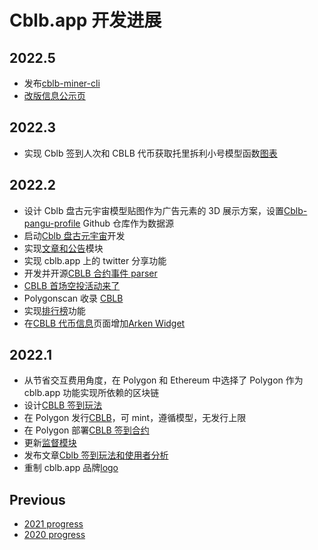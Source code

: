 # Cblb.app 开发进展

## 2022.5

- 发布[cblb-miner-cli](https://github.com/cblb-app/cblb-miner-cli)
- [改版信息公示页](https://cblb.app/supervise/cblb-token-info)

## 2022.3

- 实现 Cblb 签到人次和 CBLB 代币获取托里拆利小号模型函数[图表](https://cblb.app/supervise/cblb-check-in)

## 2022.2

- 设计 Cblb 盘古元宇宙模型贴图作为广告元素的 3D 展示方案，设置[Cblb-pangu-profile](https://github.com/cblb-app/cblb-pangu-profile) Github 仓库作为数据源
- 启动[Cblb 盘古元宇宙](https://cblb.app/pangu)开发
- 实现[文章和公告](https://cblb.app/publish/articles)模块
- 实现 cblb.app 上的 twitter 分享功能
- 开发并开源[CBLB 合约事件 parser](https://github.com/cblb-app/cblb-event-parser)
- [CBLB 首场空投活动来了](https://github.com/cblb-app/cblb-articles/blob/master/2022/cblb-airdrop-zh.md)
- Polygonscan 收录 [CBLB](https://polygonscan.com/token/0x7a45922F95C845Ff9bE01112AfCF207968a9cA0B)
- 实现[排行榜](https://cblb.app/ranking)功能
- 在[CBLB 代币信息](https://cblb.app/supervise/cblb-token-info)页面增加[Arken Widget](https://docs.arken.finance/arken-finance/integrating-with-arken-finance/arken-widgets)

## 2022.1

- 从节省交互费用角度，在 Polygon 和 Ethereum 中选择了 Polygon 作为 cblb.app 功能实现所依赖的区块链
- 设计[CBLB 签到玩法](https://cblb.app/supervise/cblb-check-in)
- 在 Polygon 发行[CBLB](https://polygonscan.com/token/0x7a45922F95C845Ff9bE01112AfCF207968a9cA0B)，可 mint，遵循模型，无发行上限
- 在 Polygon 部署[CBLB 签到合约](https://polygonscan.com/address/0x15942E96becA7fA6081740dFB74D7702ec2C3B88)
- 更新[监督模块](https://cblb.app/supervise/progress)
- 发布文章[Cblb 签到玩法和使用者分析](https://github.com/cblb-app/cblb-articles/blob/master/analysis/cblb-checkin-users-analysis.md)
- 重制 cblb.app 品牌[logo](https://github.com/cblb-app/cblb-token-info/blob/master/media/cblb-logo-512-512.png)

## Previous

- [2021 progress](https://github.com/cblb-app/cblb-app-progress/blob/master/2021/README-zh.md)
- [2020 progress](https://github.com/cblb-app/cblb-app-progress/blob/master/2020/README-zh.md)
